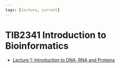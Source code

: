 ```yaml
---
tags: [lecture, current]
---
```


# TIB2341 Introduction to Bioinformatics

- [Lecture 1: Introduction to DNA, RNA and Proteins](202308082144.md)
